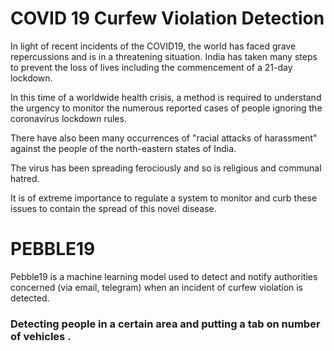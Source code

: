 # COVID 19 Curfew Violation Detection

In light of recent incidents of the COVID19, the world has faced grave repercussions and is in a threatening situation. India has taken many steps to prevent the loss of lives including the commencement of a 21-day lockdown.

In this time of a worldwide health crisis, a method is required to understand the urgency to monitor the numerous reported cases of people ignoring the coronavirus lockdown rules. 

There have also been many occurrences of "racial attacks of harassment" against the people of the north-eastern states of India. 

The virus has been spreading ferociously and so is religious and communal hatred. 

It is of extreme importance to regulate a system to monitor and curb these issues to contain the spread of this novel disease. 

# PEBBLE19 

Pebble19 is a machine learning model used to detect and notify authorities concerned (via email, telegram) when an incident of curfew violation is detected.

### Detecting people in a certain area and putting a tab on number of vehicles  . 

